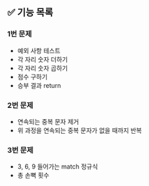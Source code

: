 ## ✅ 기능 목록

### 1번 문제

- 예외 사항 테스트
- 각 자리 숫자 더하기
- 각 자리 숫자 곱하기
- 점수 구하기
- 승부 결과 return

### 2번 문제

- 연속되는 중복 문자 제거
- 위 과정을 연속되는 중복 문자가 없을 때까지 반복

### 3번 문제

- 3, 6, 9 들어가는 match 정규식
- 총 손뼉 횟수
